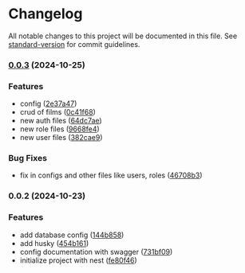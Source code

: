 # Changelog

All notable changes to this project will be documented in this file. See [standard-version](https://github.com/conventional-changelog/standard-version) for commit guidelines.

### [0.0.3](https://github.com/Palmieri31/backend-nest-test/compare/v0.0.2...v0.0.3) (2024-10-25)


### Features

* config ([2e37a47](https://github.com/Palmieri31/backend-nest-test/commit/2e37a47b60ae407af445f254c2979ba21a4b8f3d))
* crud of films ([0c41f68](https://github.com/Palmieri31/backend-nest-test/commit/0c41f683b032c3389d7a89f9278edc041d64b7b5))
* new auth files ([64dc7ae](https://github.com/Palmieri31/backend-nest-test/commit/64dc7ae0c798c2da6559dd585bf9a8559766559e))
* new role files ([9668fe4](https://github.com/Palmieri31/backend-nest-test/commit/9668fe45a80f3bf46e3166c50fff4be34705b778))
* new user files ([382cae9](https://github.com/Palmieri31/backend-nest-test/commit/382cae9220971af16b02d49c5f8904158a9c99d0))


### Bug Fixes

* fix in configs and other files like users, roles ([46708b3](https://github.com/Palmieri31/backend-nest-test/commit/46708b3e90e736b4b4c8144972920c4b82cd5127))

### 0.0.2 (2024-10-23)


### Features

* add database config ([144b858](https://github.com/Palmieri31/backend-nest-test/commit/144b858355b94ecfba8b3aa77f9a047c1de7dd44))
* add husky ([454b161](https://github.com/Palmieri31/backend-nest-test/commit/454b1616d4fcd3698d4b5e2b730c6c1a19e8cee6))
* config documentation with swagger ([731bf09](https://github.com/Palmieri31/backend-nest-test/commit/731bf09f00df4ae152c8da8fc0a7e694704e743e))
* initialize project with nest ([fe80f46](https://github.com/Palmieri31/backend-nest-test/commit/fe80f46462f808ea9d735ef2f8d7e87889a40aee))
